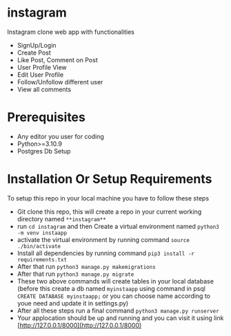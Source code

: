 # instagram
Instagram clone web app with functionalities
- SignUp/Login
- Create Post
- Like Post, Comment on Post
- User Profile View
- Edit User Profile
- Follow/Unfollow different user
- View all comments


# Prerequisites
- Any editor you user for coding
- Python>=3.10.9
- Postgres Db Setup

# Installation Or Setup Requirements
To setup this repo in your local machine you have to follow these steps
- Git clone this repo, this will create a repo in your current working directory named `**instagram**`
- run `cd instagram` and then Create a virtual environment named `python3 -m venv instaapp`
- activate the virtual environment by running command `source ./bin/activate`
- Install all dependencies by running command `pip3 install -r requirements.txt`
- After that run `python3 manage.py makemigrations`
- After that run `python3 manage.py migrate`
- These two above commands will create tables in your local database (before this create a db named `myinstaapp` using command in psql `CREATE DATABASE myinstaapp;` or you can choose name according to youe need and update it in settings.py)
- After all these steps run a final command `python3 manage.py runserver`
- Your applocation should be up and running and you can visit it using link [http://127.0.0.1/8000](http://127.0.0.1/8000)





